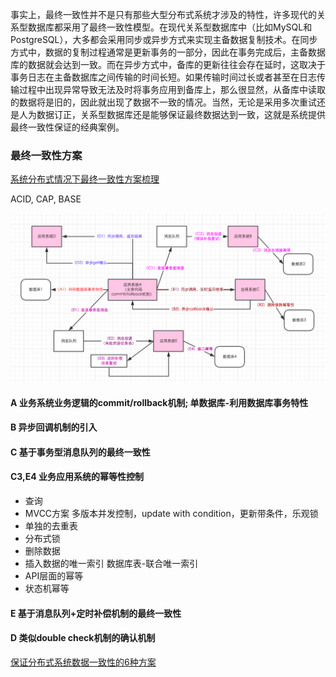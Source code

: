 事实上，最终一致性并不是只有那些大型分布式系统才涉及的特性，许多现代的关系型数据库都采用了最终一致性模型。在现代关系型数据库中（比如MySQL和PostgreSQL），大多都会采用同步或异步方式来实现主备数据复制技术。在同步方式中，数据的复制过程通常是更新事务的一部分，因此在事务完成后，主备数据库的数据就会达到一致。而在异步方式中，备库的更新往往会存在延时，这取决于事务日志在主备数据库之间传输的时间长短。如果传输时间过长或者甚至在日志传输过程中出现异常导致无法及时将事务应用到备库上，那么很显然，从备库中读取的数据将是旧的，因此就出现了数据不一致的情况。当然，无论是采用多次重试还是人为数据订正，关系型数据库还是能够保证最终数据达到一致，这就是系统提供最终一致性保证的经典案例。

### 最终一致性方案

[系统分布式情况下最终一致性方案梳理](https://blog.csdn.net/lsx991947534/article/details/54598587 "title") 

ACID, CAP, BASE

![altText](./img/eventual.consistency.method.png "title") 

#### A 业务系统业务逻辑的commit/rollback机制; 单数据库-利用数据库事务特性

#### B 异步回调机制的引入

#### C 基于事务型消息队列的最终一致性

#### C3,E4 业务应用系统的幂等性控制

* 查询
* MVCC方案 多版本并发控制，update with condition，更新带条件，乐观锁
* 单独的去重表
* 分布式锁
* 删除数据
* 插入数据的唯一索引 数据库表-联合唯一索引
* API层面的幂等
* 状态机幂等

#### E 基于消息队列+定时补偿机制的最终一致性

#### D 类似double check机制的确认机制


[保证分布式系统数据一致性的6种方案](https://blog.csdn.net/hxpjava1/article/details/79409459 "title") 

